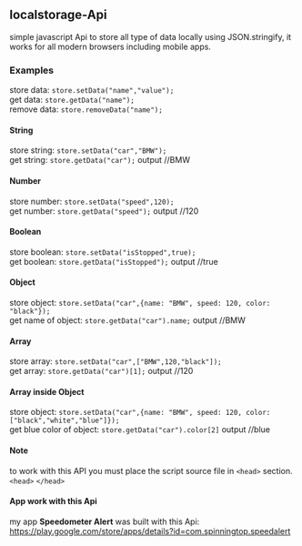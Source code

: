 ## localstorage-Api
simple javascript Api to store all type of data locally using JSON.stringify, it works for all modern browsers including mobile apps.

### Examples
store data: `store.setData("name","value");`<br>
get data: `store.getData("name");`<br>
remove data: `store.removeData("name");`<br>
#### String
store string: `store.setData("car","BMW");`<br>
get string: `store.getData("car");` output //BMW<br>
#### Number
store number: `store.setData("speed",120);`<br>
get number: `store.getData("speed");` output //120<br>
#### Boolean
store boolean: `store.setData("isStopped",true);`<br>
get boolean: `store.getData("isStopped");` output //true<br>
#### Object
store object: `store.setData("car",{name: "BMW", speed: 120, color: "black"});`<br>
get name of object: `store.getData("car").name;` output //BMW<br>
#### Array
store array: `store.setData("car",["BMW",120,"black"]);`<br>
get array: `store.getData("car")[1];` output //120<br>
#### Array inside Object
store object: `store.setData("car",{name: "BMW", speed: 120, color: ["black","white","blue"]});`<br>
get blue color of object: `store.getData("car").color[2]` output //blue

#### Note
to work with this API you must place the script source file in `<head>` section.<br>
 `<head>` <script type="text/javascript" src="storeApi.js"></script> `</head>`
 
 #### App work with this Api
 my app **Speedometer Alert** was built with this Api:<br>
 https://play.google.com/store/apps/details?id=com.spinningtop.speedalert
